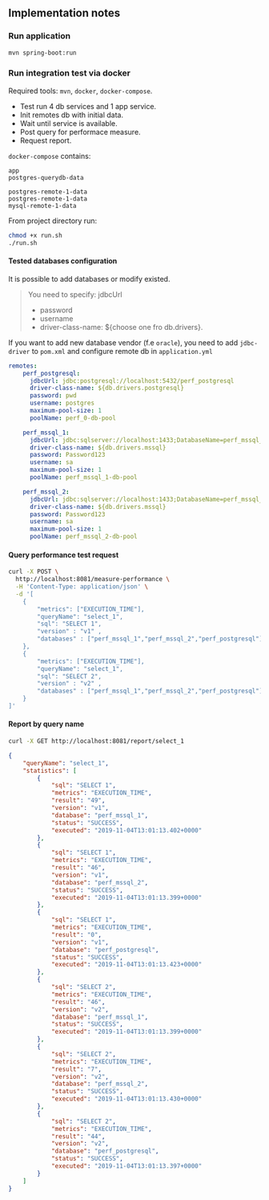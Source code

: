 ## Implementation notes

### Run application
```bash
mvn spring-boot:run
```

### Run integration test via docker

Required tools: `mvn`, `docker`, `docker-compose`.

- Test run 4 db services and 1 app service.
- Init remotes db with initial data.
- Wait until service is available.
- Post query for performace measure.
- Request report.

`docker-compose` contains:
```
app
postgres-querydb-data

postgres-remote-1-data
postgres-remote-1-data
mysql-remote-1-data
```

From project directory run:
```bash
chmod +x run.sh
./run.sh
```
 

#### Tested databases configuration

It is possible to add databases or modify existed. 

>You need to specify:
> jdbcUrl
> - password
> - username
> - driver-class-name: ${choose one fro db.drivers}. 

If you want to add new database vendor (f.e `oracle`), 
you need to add `jdbc-driver` to `pom.xml` and configure remote db in `application.yml`

```yaml
remotes:
    perf_postgresql:
      jdbcUrl: jdbc:postgresql://localhost:5432/perf_postgresql
      driver-class-name: ${db.drivers.postgresql}
      password: pwd
      username: postgres
      maximum-pool-size: 1
      poolName: perf_0-db-pool

    perf_mssql_1:
      jdbcUrl: jdbc:sqlserver://localhost:1433;DatabaseName=perf_mssql_1
      driver-class-name: ${db.drivers.mssql}
      password: Password123
      username: sa
      maximum-pool-size: 1
      poolName: perf_mssql_1-db-pool

    perf_mssql_2:
      jdbcUrl: jdbc:sqlserver://localhost:1433;DatabaseName=perf_mssql_2
      driver-class-name: ${db.drivers.mssql}
      password: Password123
      username: sa
      maximum-pool-size: 1
      poolName: perf_mssql_2-db-pool
```

#### Query performance test request

```bash
curl -X POST \
  http://localhost:8081/measure-performance \
  -H 'Content-Type: application/json' \
  -d '[
	{
		"metrics": ["EXECUTION_TIME"],
		"queryName": "select_1",
		"sql": "SELECT 1",
		"version" : "v1" ,
		"databases" : ["perf_mssql_1","perf_mssql_2","perf_postgresql"]
	},
	{
		"metrics": ["EXECUTION_TIME"],
		"queryName": "select_1",
		"sql": "SELECT 2",
		"version" : "v2" ,
		"databases" : ["perf_mssql_1","perf_mssql_2","perf_postgresql"]
	}
]'
```

#### Report by query name

```bash
curl -X GET http://localhost:8081/report/select_1
```

```json
{
    "queryName": "select_1",
    "statistics": [
        {
            "sql": "SELECT 1",
            "metrics": "EXECUTION_TIME",
            "result": "49",
            "version": "v1",
            "database": "perf_mssql_1",
            "status": "SUCCESS",
            "executed": "2019-11-04T13:01:13.402+0000"
        },
        {
            "sql": "SELECT 1",
            "metrics": "EXECUTION_TIME",
            "result": "46",
            "version": "v1",
            "database": "perf_mssql_2",
            "status": "SUCCESS",
            "executed": "2019-11-04T13:01:13.399+0000"
        },
        {
            "sql": "SELECT 1",
            "metrics": "EXECUTION_TIME",
            "result": "0",
            "version": "v1",
            "database": "perf_postgresql",
            "status": "SUCCESS",
            "executed": "2019-11-04T13:01:13.423+0000"
        },
        {
            "sql": "SELECT 2",
            "metrics": "EXECUTION_TIME",
            "result": "46",
            "version": "v2",
            "database": "perf_mssql_1",
            "status": "SUCCESS",
            "executed": "2019-11-04T13:01:13.399+0000"
        },
        {
            "sql": "SELECT 2",
            "metrics": "EXECUTION_TIME",
            "result": "7",
            "version": "v2",
            "database": "perf_mssql_2",
            "status": "SUCCESS",
            "executed": "2019-11-04T13:01:13.430+0000"
        },
        {
            "sql": "SELECT 2",
            "metrics": "EXECUTION_TIME",
            "result": "44",
            "version": "v2",
            "database": "perf_postgresql",
            "status": "SUCCESS",
            "executed": "2019-11-04T13:01:13.397+0000"
        }
    ]
}
```
